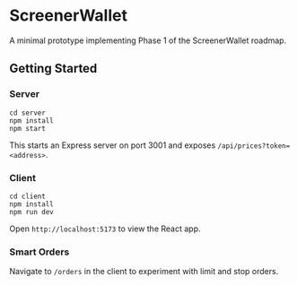 # ScreenerWallet

A minimal prototype implementing Phase 1 of the ScreenerWallet roadmap.

## Getting Started

### Server

```
cd server
npm install
npm start
```

This starts an Express server on port 3001 and exposes `/api/prices?token=<address>`.

### Client

```
cd client
npm install
npm run dev
```

Open `http://localhost:5173` to view the React app.

### Smart Orders

Navigate to `/orders` in the client to experiment with limit and stop orders.
